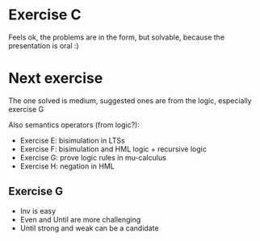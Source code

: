 # Exercise C
Feels ok, the problems are in the form, but solvable, because the presentation is oral :)

# Next exercise
The one solved is medium, suggested ones are from the logic, especially exercise G

Also semantics operators (from logic?):
- Exercise E: bisimulation in LTSs
- Exercise F: bisimulation and HML logic + recursive logic
- Exercise G: prove logic rules in mu-calculus
- Exercise H: negation in HML

## Exercise G
- Inv is easy
- Even and Until are more challenging
- Until strong and weak can be a candidate
